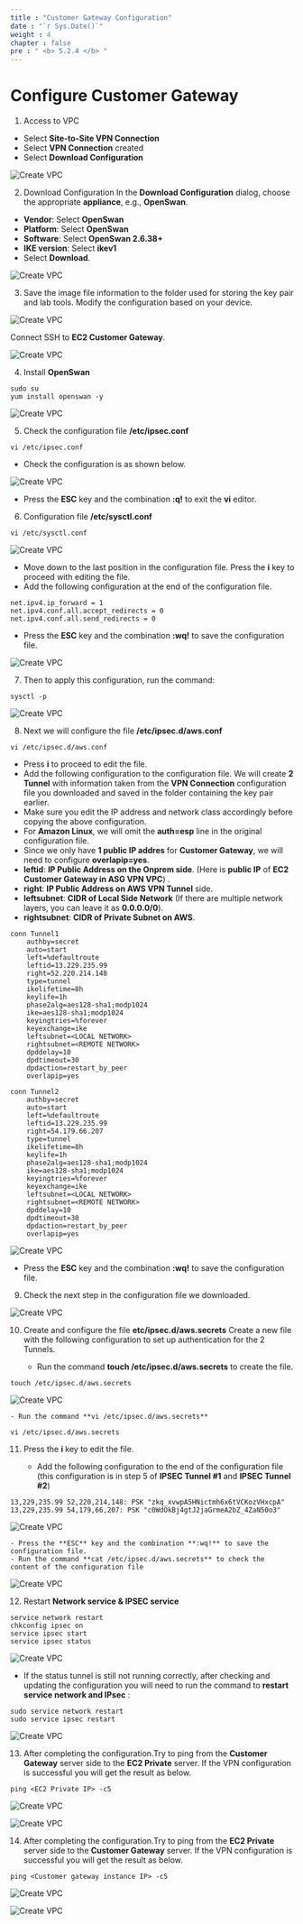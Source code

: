 ```yaml
---
title : "Customer Gateway Configuration"
date : "`r Sys.Date()`"
weight : 4
chapter : false
pre : " <b> 5.2.4 </b> "
---
```


# Configure Customer Gateway

1. Access to VPC
- Select **Site-to-Site VPN Connection**
- Select **VPN Connection** created
- Select **Download Configuration**

![Create VPC](/images/13/0001.png?featherlight=false&width=90pc)

2. Download Configuration
In the **Download Configuration** dialog, choose the appropriate **appliance**, e.g., **OpenSwan**.

- **Vendor**: Select **OpenSwan**
- **Platform**: Select **OpenSwan**
- **Software**: Select **OpenSwan 2.6.38+**
- **IKE version**: Select **ikev1**
- Select **Download**.

![Create VPC](/images/13/0002.png?featherlight=false&width=90pc)

3. Save the image file information to the folder used for storing the key pair and lab tools. Modify the configuration based on your device.

![Create VPC](/images/13/0003.png?featherlight=false&width=90pc)

Connect SSH to **EC2 Customer Gateway**.

![Create VPC](/images/13/0004.png?featherlight=false&width=90pc)

4. Install **OpenSwan**

```
sudo su
yum install openswan -y
```
![Create VPC](/images/13/0005.png?featherlight=false&width=90pc)


5. Check the configuration file **/etc/ipsec.conf**

```
vi /etc/ipsec.conf
```
- Check the configuration is as shown below.

![Create VPC](/images/13/0006.png?featherlight=false&width=90pc)

- Press the **ESC** key and the combination **:q!** to exit the **vi** editor.

6. Configuration file **/etc/sysctl.conf**

```
vi /etc/sysctl.conf
```

![Create VPC](/images/13/0007.png?featherlight=false&width=90pc)

- Move down to the last position in the configuration file. Press the **i** key to proceed with editing the file.
- Add the following configuration at the end of the configuration file.

```
net.ipv4.ip_forward = 1
net.ipv4.conf.all.accept_redirects = 0
net.ipv4.conf.all.send_redirects = 0
```
- Press the **ESC** key and the combination **:wq!** to save the configuration file.

![Create VPC](/images/13/0008.png?featherlight=false&width=90pc)

7. Then to apply this configuration, run the command:

```
sysctl -p
```

![Create VPC](/images/13/0009.png?featherlight=false&width=90pc)

8. Next we will configure the file **/etc/ipsec.d/aws.conf**

   
```
vi /etc/ipsec.d/aws.conf
```

   - Press **i** to proceed to edit the file.
   - Add the following configuration to the configuration file. We will create **2 Tunnel** with information taken from the **VPN Connection** configuration file you downloaded and saved in the folder containing the key pair earlier.
   - Make sure you edit the IP address and network class accordingly before copying the above configuration.
   - For **Amazon Linux**, we will omit the **auth=esp** line in the original configuration file.
   - Since we only have **1 public IP addres** for **Customer Gateway**, we will need to configure **overlapip=yes**.
   - **leftid**: **IP Public Address on the Onprem side**. (Here is **public IP** of **EC2 Customer Gateway in ASG VPN VPC**) .
   - **right**: **IP Public Address on AWS VPN Tunnel** side.
   - **leftsubnet**: **CIDR of Local Side Network** (If there are multiple network layers, you can leave it as **0.0.0.0/0**).
   - **rightsubnet**: **CIDR of Private Subnet on AWS**.

  
```
conn Tunnel1
	authby=secret
	auto=start
	left=%defaultroute
	leftid=13.229.235.99
	right=52.220.214.148
	type=tunnel
	ikelifetime=8h
	keylife=1h
	phase2alg=aes128-sha1;modp1024
	ike=aes128-sha1;modp1024
	keyingtries=%forever
	keyexchange=ike
	leftsubnet=<LOCAL NETWORK>
	rightsubnet=<REMOTE NETWORK>
	dpddelay=10
	dpdtimeout=30
	dpdaction=restart_by_peer
 	overlapip=yes

conn Tunnel2
	authby=secret
	auto=start
	left=%defaultroute
	leftid=13.229.235.99
	right=54.179.66.207
	type=tunnel
	ikelifetime=8h
	keylife=1h
	phase2alg=aes128-sha1;modp1024
	ike=aes128-sha1;modp1024
	keyingtries=%forever
	keyexchange=ike
	leftsubnet=<LOCAL NETWORK>
	rightsubnet=<REMOTE NETWORK>
	dpddelay=10
	dpdtimeout=30
	dpdaction=restart_by_peer
 	overlapip=yes
```

![Create VPC](/images/13/00010.png?featherlight=false&width=90pc)

- Press the **ESC** key and the combination **:wq!** to save the configuration file.

9. Check the next step in the configuration file we downloaded.

![Create VPC](/images/13/00011.png?featherlight=false&width=90pc)

10. Create and configure the file **etc/ipsec.d/aws.secrets** Create a new file with the following configuration to set up authentication for the 2 Tunnels.

    - Run the command **touch /etc/ipsec.d/aws.secrets** to create the file.

```
touch /etc/ipsec.d/aws.secrets
```
![Create VPC](/images/13/00012.png?featherlight=false&width=90pc)

    - Run the command **vi /etc/ipsec.d/aws.secrets**

```
vi /etc/ipsec.d/aws.secrets
```

11. Press the **i** key to edit the file.

    - Add the following configuration to the end of the configuration file (this configuration is in step 5 of **IPSEC Tunnel #1** and **IPSEC Tunnel #2**)

```
13,229,235.99 52,220,214,148: PSK "zkq_xvwpA5HNictmh6x6tVCKozVHxcpA"
13,229,235.99 54,179,66,207: PSK "c0WdOkBj4gtJ2jaGrmeA2bZ_4ZaN50o3"
```

![Create VPC](/images/13/00013.png?featherlight=false&width=90pc)

    - Press the **ESC** key and the combination **:wq!** to save the configuration file.
    - Run the command **cat /etc/ipsec.d/aws.secrets** to check the content of the configuration file

![Create VPC](/images/13/00014.png?featherlight=false&width=90pc)

12. Restart **Network service & IPSEC service**

```
service network restart
chkconfig ipsec on
service ipsec start
service ipsec status
```

![Create VPC](/images/13/00015.png?featherlight=false&width=90pc)


- If the status tunnel is still not running correctly, after checking and updating the configuration you will need to run the command to **restart** **service network and IPsec** :

```
sudo service network restart
sudo service ipsec restart
```

![Create VPC](/images/13/00016.png?featherlight=false&width=90pc)


13. After completing the configuration.Try to ping from the **Customer Gateway** server side to the **EC2 Private** server. If the VPN configuration is successful you will get the result as below.

```
ping <EC2 Private IP> -c5
```

![Create VPC](/images/13/00017.png?featherlight=false&width=90pc)

![Create VPC](/images/13/00018.png?featherlight=false&width=90pc)


14. After completing the configuration.Try to ping from the **EC2 Private** server side to the **Customer Gateway** server. If the VPN configuration is successful you will get the result as below.

```
ping <Customer gateway instance IP> -c5
```

![Create VPC](/images/13/00019.png?featherlight=false&width=90pc)

![Create VPC](/images/13/00020.png?featherlight=false&width=90pc)